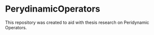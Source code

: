 # PerydinamicOperators
This repository was created to aid with thesis research on Peridynamic Operators.
